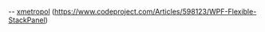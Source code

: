 -- [xmetropol](https://www.codeproject.com/script/Membership/View.aspx?mid=10076454) (https://www.codeproject.com/Articles/598123/WPF-Flexible-StackPanel)

